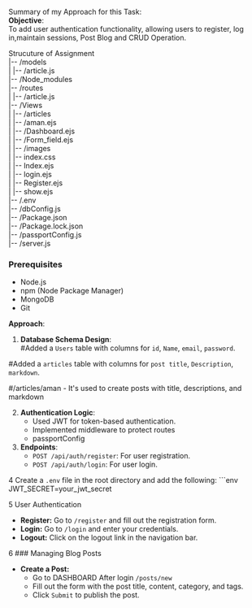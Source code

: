 Summary of  my Approach for this Task: <br/>
**Objective**: <br/>
To add user authentication functionality, allowing users to register, log in,maintain sessions, Post Blog and CRUD Operation. <br/>


Strucuture  of Assignment <br/>
|-- /models <br/>
    |   |-- /article.js <br/>
|-- /Node_modules <br/>
|-- /routes <br/>
    |   |-- /article.js <br/>
|-- /Views <br/>
    |   |-- /articles <br/>
             |       |-- /aman.ejs <br/>
             |       |-- /Dashboard.ejs <br/>
             |       |-- /Form_field.ejs <br/>
     |   |-- /images <br/>
     |   |-- index.css <br/>
     |   |-- Index.ejs <br/>
     |   |-- login.ejs <br/>
     |   |-- Register.ejs <br/>
     |   |-- show.ejs <br/>
|-- /.env <br/>
|-- /dbConfig.js <br/>
|-- /Package.json <br/>
|-- /Package.lock.json <br/>
|-- /passportConfig.js <br/>
|-- /server.js <br/>







### Prerequisites <br/>
- Node.js <br/>
- npm (Node Package Manager) <br/>
- MongoDB <br/>
- Git <br/>

**Approach**:
1. **Database Schema Design**: <br/>
 #Added a `Users` table with columns for `id`, `Name`, `email`, `password`. <br/>

#Added a `articles` table with columns for `post title`, `Description`, `markdown`. <br/>

#/articles/aman - It's used to create posts with title, descriptions, and markdown  <br/>


2. **Authentication Logic**:
   - Used JWT for token-based authentication. 
   - Implemented middleware to protect routes
   - passportConfig
3. **Endpoints**:
   - `POST /api/auth/register`: For user registration.
   - `POST /api/auth/login`: For user login.


4   Create a `.env` file in the root directory and add the following:
    ```env
 JWT_SECRET=your_jwt_secret


5 User Authentication
- **Register:** Go to `/register` and fill out the registration form.
- **Login:** Go to `/login` and enter your credentials.
- **Logout:** Click on the logout link in the navigation bar.

6 ### Managing Blog Posts
- **Create a Post:**
    - Go to DASHBOARD After login  `/posts/new`
    - Fill out the form with the post title, content, category, and tags.
    - Click `Submit` to publish the post.
